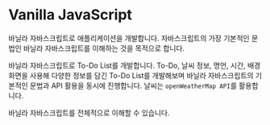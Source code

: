 # Vanilla JavaScript
바닐라 자바스크립트로 애플리케이션을 개발합니다. 자바스크립트의 가장 기본적인 문법인 바닐라 자바스크립트를 이해하는 것을 목적으로 합니다.   

바닐라 자바스크립트로 To-Do List를 개발합니다. To-Do, 날씨 정보, 명언, 시간, 배경화면을 사용해 다양한 정보를 담긴 To-Do List를 개발해보며 바닐라 자바스크립트의 기본적인 문법과 API 활용을 동시에 진행합니다. 날씨는 ```openWeatherMap API```를 활용합니다.   

바닐라 자바스크립트를 전체적으로 이해할 수 있습니다.   